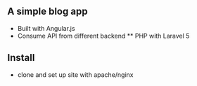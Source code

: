 ## A simple blog app

* Built with Angular.js
* Consume API from different backend
** PHP with Laravel 5

## Install

* clone and set up site with apache/nginx
